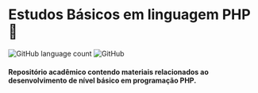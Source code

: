# Estudos Básicos em linguagem PHP :elephant:

![GitHub language count](https://img.shields.io/github/languages/count/islanrodrigues/academic-study-php.svg)
![GitHub](https://img.shields.io/github/license/islanrodrigues/academic-study-php.svg)

#### Repositório acadêmico contendo materiais relacionados ao desenvolvimento de nível básico em programação PHP.

